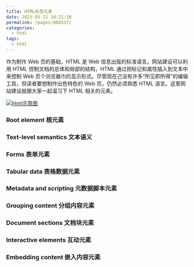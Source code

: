 ```yaml
---
title: HTML标签元素
date: 2023-05-21 18:21:10
permalink: /pages/08b537/
categories:
  - html
tags:
  - html
---
```


作为制作 Web 页的基础，HTML 是 Web 信息出版的标准语言。网站建设可以利用 HTML 控制文档的总体和局部的结构，HTML 通过把标记和属性插入到文本中来控制 Web 页个浏览器巾的显示形式。尽管现在己没有许多“所见即所得”的编辑工具，但读者要想制作出色特色的 Web 页，仍然必须熟悉 HTML 语言。这里网站建设就跟大家一起温习下 HTML 相关的元素。
               
[![html示意图](https://dyzhwork.github.io/images/html/html002.png)](https://www.xuanfengge.com/funny/html5/element/)

### Root element 根元素

### Text-level semantics 文本语义

### Forms 表单元素

### Tabular data 表格数据元素

### Metadata and scripting 元数据脚本元素

### Grouping content 分组内容元素

### Document sections 文档块元素

### Interactive elements 互动元素

### Embedding content 嵌入内容元素
